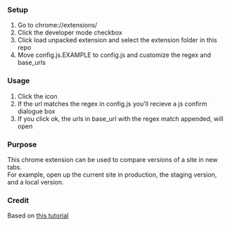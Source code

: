 ### Setup
1. Go to chrome://extensions/  
1. Click the developer mode checkbox  
1. Click load unpacked extension and select the extension folder in this repo 
1. Move config.js.EXAMPLE to config.js and customize the regex and base_urls  

### Usage
1. Click the icon  
1. If the url matches the regex in config.js you'll recieve a js confirm dialogue box  
1. If you click ok, the urls in base_url with the regex match appended, will open

### Purpose
This chrome extension can be used to compare versions of a site in new tabs.  
For example, open up the current site in production, the staging version, and a local version.   

### Credit
Based on [this tutorial](https://robots.thoughtbot.com/how-to-make-a-chrome-extension#load-your-extension-into-chrome)
